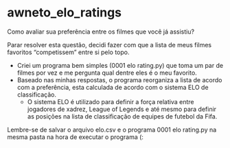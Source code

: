 # awneto_elo_ratings

Como avaliar sua preferência entre os filmes que você já assistiu?

Parar resolver esta questão, decidi fazer com que a lista de meus filmes favoritos “competissem” entre si pelo topo.
<br/>
- Criei um programa bem simples (0001 elo rating.py) que toma um par de filmes por vez e me pergunta qual dentre eles é o meu favorito.
- Baseado nas minhas respostas, o programa reorganiza a lista de acordo com a preferência, esta calculada de acordo com o sistema ELO de classificação.
  -  O sistema ELO é utilizado para definir a força relativa entre jogadores de xadrez, League of Legends e até mesmo para definir as posições na lista de classificação de equipes de futebol da Fifa.

Lembre-se de salvar o arquivo elo.csv e o programa 0001 elo rating.py na mesma pasta na hora de executar o programa (:
